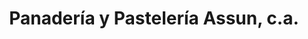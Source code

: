 ---
title: "Panadería y Pastelería Assun, c.a."
url: /juan-griego/panaderia-y-pasteleria-assun-c-a/
shop: Bäckerei
---